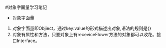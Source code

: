 #对象字面量学习笔记
- 对象字面量
1. 对象字面量即Objiect，通过key:value的形式描述出对象,语法的规则是{}
2. 对象有属性和方法，只要对象上有receviceFlower方法的对象都可以收花。接口Interface。